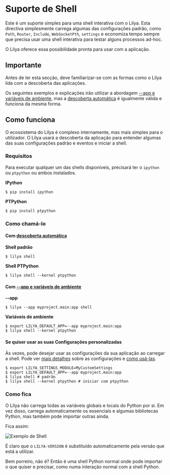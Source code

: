 # Suporte de Shell

Este é um suporte simples para uma shell interativa com o Lilya. Esta directiva simplesmente carrega algumas das configurações padrão, como `Path`, `Router`, `Include`, `WebSocketPth`, `settings` e economiza tempo sempre que precisa usar uma shell interativa para testar alguns processos ad-hoc.

O Lilya oferece essa possibilidade pronta para usar com a aplicação.

## Importante

Antes de ler esta secção, deve familiarizar-se com as formas como o Lilya lida com a descoberta das aplicações.

Os seguintes exemplos e explicações irão utilizar a abordagem [--app e variáveis de ambiente](./discovery.md#environment-variables), mas a [descoberta automática](./discovery.md#auto-discovery) é igualmente válida e funciona da mesma forma.

## Como funciona

O ecossistema do Lilya é complexo internamente, mas mais simples para o utilizador. O Lilya usará a descoberta da aplicação para entender algumas das suas configurações padrão e eventos e iniciar a shell.

### Requisitos

Para executar qualquer um das shells disponíveis, precisará ter o `ipython` ou `ptpython` ou ambos instalados.

**IPython**

```shell
$ pip install ipython
```

**PTPython**

```shell
$ pip install ptpython
```

### Como chamá-lo

#### Com [descoberta automática](./discovery.md#auto-discovery)

**Shell padrão**

```shell
$ lilya shell
```

**Shell PTPython**

```shell
$ lilya shell --kernel ptpython
```

#### Com [--app e variáveis de ambiente](./discovery.md#environment-variables)

**--app**

```shell
$ lilya --app myproject.main:app shell
```

**Variáveis de ambiente**

```shell
$ export LILYA_DEFAULT_APP=--app myproject.main:app
$ lilya shell --kernel ptpython
```

#### Se quiser usar as suas Configurações personalizadas

Às vezes, pode desejar usar as configurações da sua aplicação ao carregar a shell. Pode ver [mais detalhes](../settings.md) sobre as configurações e [como usá-las](../settings.md).

```shell
$ export LILYA_SETTINGS_MODULE=MyCustomSettings
$ export LILYA_DEFAULT_APP=--app myproject.main:app
$ lilya shell # padrão
$ lilya shell --kernel ptpython # iniciar com ptpython
```

### Como fica

O Lilya não carrega todas as variáveis globais e locais do Python por si. Em vez disso, carrega automaticamente os essenciais e algumas bibliotecas Python,
mas também pode importar outras ainda.

Fica assim:

<img src="https://res.cloudinary.com/dymmond/image/upload/v1707906253/lilya/wlhsrvtrpvgdvvbl75fc.png" alt='Exemplo de Shell'>

É claro que o `LILYA-VERSION` é substituído automaticamente pela versão que está a utilizar.

Bem porreiro, não é? Então é uma shell Python normal onde pode importar o que quiser e precisar, como numa interação normal com a shell Python.
